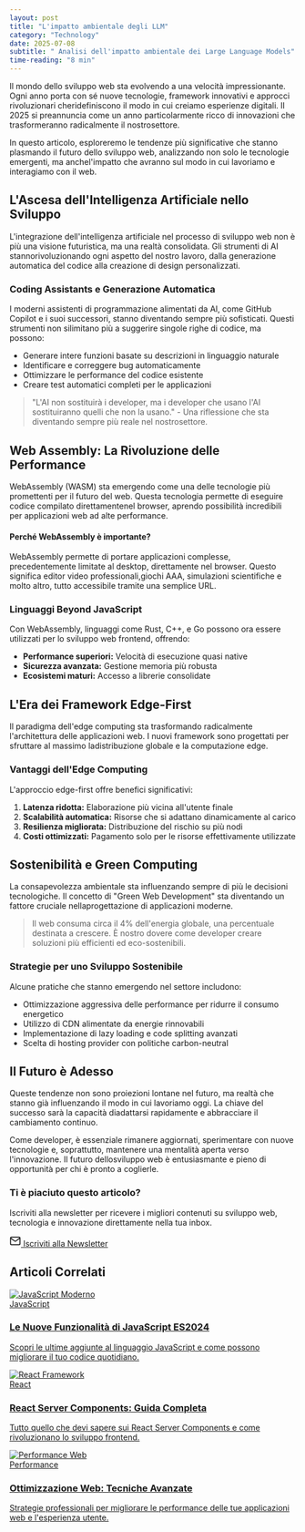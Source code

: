 ```yaml
---
layout: post
title: "L'impatto ambientale degli LLM"
category: "Technology"
date: 2025-07-08
subtitle: " Analisi dell'impatto ambientale dei Large Language Models"
time-reading: "8 min"
---
```



<article class="container">
    <div class="article-content">
        <p>Il mondo dello sviluppo web sta evolvendo a una velocità impressionante. Ogni anno porta con sé nuove tecnologie, framework innovativi e approcci rivoluzionari cheridefiniscono il modo in cui creiamo esperienze digitali. Il 2025 si preannuncia come un anno particolarmente ricco di innovazioni che trasformeranno radicalmente il nostrosettore.</p>
        <p>In questo articolo, esploreremo le tendenze più significative che stanno plasmando il futuro dello sviluppo web, analizzando non solo le tecnologie emergenti, ma anchel'impatto che avranno sul modo in cui lavoriamo e interagiamo con il web.</p>
        <h2>L'Ascesa dell'Intelligenza Artificiale nello Sviluppo</h2>
        <p>L'integrazione dell'intelligenza artificiale nel processo di sviluppo web non è più una visione futuristica, ma una realtà consolidata. Gli strumenti di AI stannorivoluzionando ogni aspetto del nostro lavoro, dalla generazione automatica del codice alla creazione di design personalizzati.</p>
        <h3>Coding Assistants e Generazione Automatica</h3>
        <p>I moderni assistenti di programmazione alimentati da AI, come GitHub Copilot e i suoi successori, stanno diventando sempre più sofisticati. Questi strumenti non silimitano più a suggerire singole righe di codice, ma possono:</p>
        <ul>
            <li>Generare intere funzioni basate su descrizioni in linguaggio naturale</li>
            <li>Identificare e correggere bug automaticamente</li>
            <li>Ottimizzare le performance del codice esistente</li>
            <li>Creare test automatici completi per le applicazioni</li>
        </ul>
        <blockquote>
            "L'AI non sostituirà i developer, ma i developer che usano l'AI sostituiranno quelli che non la usano." - Una riflessione che sta diventando sempre più reale nel nostrosettore.
        </blockquote>
        <h2>Web Assembly: La Rivoluzione delle Performance</h2>
        <p>WebAssembly (WASM) sta emergendo come una delle tecnologie più promettenti per il futuro del web. Questa tecnologia permette di eseguire codice compilato direttamentenel browser, aprendo possibilità incredibili per applicazioni web ad alte performance.</p>
        <div class="highlight-box">
            <h4>Perché WebAssembly è importante?</h4>
            <p>WebAssembly permette di portare applicazioni complesse, precedentemente limitate al desktop, direttamente nel browser. Questo significa editor video professionali,giochi AAA, simulazioni scientifiche e molto altro, tutto accessibile tramite una semplice URL.</p>
        </div>
        <h3>Linguaggi Beyond JavaScript</h3>
        <p>Con WebAssembly, linguaggi come Rust, C++, e Go possono ora essere utilizzati per lo sviluppo web frontend, offrendo:</p>
        <ul>
            <li><strong>Performance superiori:</strong> Velocità di esecuzione quasi native</li>
            <li><strong>Sicurezza avanzata:</strong> Gestione memoria più robusta</li>
            <li><strong>Ecosistemi maturi:</strong> Accesso a librerie consolidate</li>
        </ul>
        <h2>L'Era dei Framework Edge-First</h2>
        <p>Il paradigma dell'edge computing sta trasformando radicalmente l'architettura delle applicazioni web. I nuovi framework sono progettati per sfruttare al massimo ladistribuzione globale e la computazione edge.</p>
        <h3>Vantaggi dell'Edge Computing</h3>
        <p>L'approccio edge-first offre benefici significativi:</p>
        <ol>
            <li><strong>Latenza ridotta:</strong> Elaborazione più vicina all'utente finale</li>
            <li><strong>Scalabilità automatica:</strong> Risorse che si adattano dinamicamente al carico</li>
            <li><strong>Resilienza migliorata:</strong> Distribuzione del rischio su più nodi</li>
            <li><strong>Costi ottimizzati:</strong> Pagamento solo per le risorse effettivamente utilizzate</li>
        </ol>
        <h2>Sostenibilità e Green Computing</h2>
        <p>La consapevolezza ambientale sta influenzando sempre di più le decisioni tecnologiche. Il concetto di "Green Web Development" sta diventando un fattore cruciale nellaprogettazione di applicazioni moderne.</p>
        <blockquote>
            Il web consuma circa il 4% dell'energia globale, una percentuale destinata a crescere. È nostro dovere come developer creare soluzioni più efficienti ed eco-sostenibili.
        </blockquote>
        <h3>Strategie per uno Sviluppo Sostenibile</h3>
        <p>Alcune pratiche che stanno emergendo nel settore includono:</p>
        <ul>
            <li>Ottimizzazione aggressiva delle performance per ridurre il consumo energetico</li>
            <li>Utilizzo di CDN alimentate da energie rinnovabili</li>
            <li>Implementazione di lazy loading e code splitting avanzati</li>
            <li>Scelta di hosting provider con politiche carbon-neutral</li>
        </ul>
        <h2>Il Futuro è Adesso</h2>
        <p>Queste tendenze non sono proiezioni lontane nel futuro, ma realtà che stanno già influenzando il modo in cui lavoriamo oggi. La chiave del successo sarà la capacità diadattarsi rapidamente e abbracciare il cambiamento continuo.</p>
        <p>Come developer, è essenziale rimanere aggiornati, sperimentare con nuove tecnologie e, soprattutto, mantenere una mentalità aperta verso l'innovazione. Il futuro dellosviluppo web è entusiasmante e pieno di opportunità per chi è pronto a coglierle.</p>
    </div>
    <!-- Call to Action -->
    <div class="article-cta">
        <h3>Ti è piaciuto questo articolo?</h3>
        <p>Iscriviti alla newsletter per ricevere i migliori contenuti su sviluppo web, tecnologia e innovazione direttamente nella tua inbox.</p>
        <a href="#" class="cta-button">
            <svg width="20" height="20" viewBox="0 0 24 24" fill="none" stroke="currentColor" stroke-width="2">
                <path d="M4 4h16c1.1 0 2 .9 2 2v12c0 1.1-.9 2-2 2H4c-1.1 0-2-.9-2-2V6c0-1.1.9-2 2-2z"/>
                <polyline points="22,6 12,13 2,6"/>
            </svg>
            Iscriviti alla Newsletter
        </a>
    </div>
    <!-- Articoli correlati -->
    <section class="related-articles">
        <h2 class="section-title">Articoli Correlati</h2>
        <div class="articles-grid">
            <a href="#" class="article-card">
                <img src="https://images.unsplash.com/photo-1555066931-4365d14bab8c?ixlib=rb-4.0.3&auto=format&fit=crop&w=400&q=80" alt="JavaScript Moderno">
                <div class="card-content">
                    <div class="card-category">JavaScript</div>
                    <h3 class="card-title">Le Nuove Funzionalità di JavaScript ES2024</h3>
                    <p class="card-excerpt">Scopri le ultime aggiunte al linguaggio JavaScript e come possono migliorare il tuo codice quotidiano.</p>
                </div>
            </a>
            <a href="#" class="article-card">
                <img src="https://images.unsplash.com/photo-1558494949-ef010cbdcc31?ixlib=rb-4.0.3&auto=format&fit=crop&w=400&q=80" alt="React Framework">
                <div class="card-content">
                    <div class="card-category">React</div>
                    <h3 class="card-title">React Server Components: Guida Completa</h3>
                    <p class="card-excerpt">Tutto quello che devi sapere sui React Server Components e come rivoluzionano lo sviluppo frontend.</p>
                </div>
            </a>
            <a href="#" class="article-card">
                <img src="https://images.unsplash.com/photo-1504639725590-34d0984388bd?ixlib=rb-4.0.3&auto=format&fit=crop&w=400&q=80" alt="Performance Web">
                <div class="card-content">
                    <div class="card-category">Performance</div>
                    <h3 class="card-title">Ottimizzazione Web: Tecniche Avanzate</h3>
                    <p class="card-excerpt">Strategie professionali per migliorare le performance delle tue applicazioni web e l'esperienza utente.</p>
                </div>
            </a>
        </div>
    </section>
</article>
